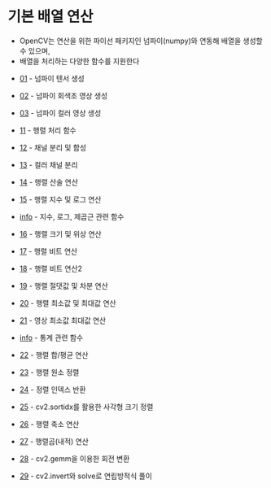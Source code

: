 # 기본 배열 연산 

- OpenCV는 연산을 위한 파이선 패키지인 넘파이(numpy)와 연동해 배열을 생성할 수 있으며, 
- 배열을 처리하는 다양한 함수를 지원한다

* [01](np_tensors.py)        - 넘파이 텐서 생성
* [02](np_grayscale.py)      - 넘파이 회색조 영상 생성
* [03](np_color_image.py)    - 넘파이 컬러 영상 생성
  
* [11](01.mat_array.ipynb) - 행렬 처리 함수
* [12](02.mat_channel.ipynb) - 채널 분리 및 함성
* [13](03.image_channels.ipynb) - 컬러 채널 분리

* [14](arithmethic.ipynb) - 행렬 산술 연산

* [15](exp_log.ipynb) - 행렬 지수 및 로그 연산
* [info](exp_log_magnitude_info.ipynb) - 지수, 로그, 제곱근 관련 함수
* [16](magnitude.ipynb) - 행렬 크기 및 위상 연산
    
* [17](07.bitwise_op.ipynb) - 행렬 비트 연산

* [18](08.bitwise_overlap.ipynb) - 행렬 비트 연산2

* [19](09.mat_abs.ipynb) - 행렬 절댓값 및 차분 연산

* [20](10.mat_min_max.ipynb) - 행렬 최소값 및 최대값 연산

* [21](11.image_min_max.ipynb) - 영상 최소값 최대값 연산

* [info](statistics_info.ipynb) - 통계 관련 함수 
* [22](12.sum_avg.ipynb) - 행렬 합/평균 연산

* [23](13.sort.ipynb) - 행렬 원소 정렬

* [24](14.sortidx.ipynb) - 정렬 인덱스 반환

* [25](15.sortidx_rect.ipynb) - cv2.sortidx를 활용한 사각형 크기 정렬

* [26](16.mat_reduce.ipynb) - 행렬 축소 연산

* [27](17.gemm.ipynb) - 행렬곱(내적) 연산

* [28](18.point_transform.ipynb) - cv2.gemm을 이용한 회전 변환

* [29](20.equation.ipynb) - cv2.invert와 solve로 연립방적식 풀이
 